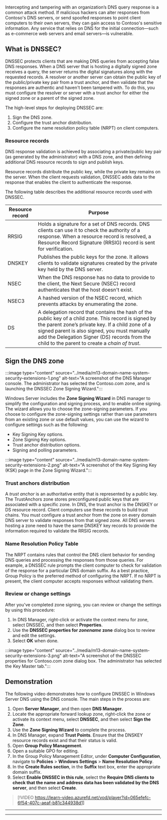 Intercepting and tampering with an organization’s DNS query response is a common attack method. If malicious hackers can alter responses from Contoso's DNS servers, or send spoofed responses to point client computers to their own servers, they can gain access to Contoso's sensitive information. Any service that relies on DNS for the initial connection—such as e-commerce web servers and email servers—is vulnerable. 

## What is DNSSEC?

DNSSEC protects clients that are making DNS queries from accepting false DNS responses. When a DNS server that is hosting a digitally signed zone receives a query, the server returns the digital signatures along with the requested records. A resolver or another server can obtain the public key of the public/private key pair from a trust anchor, and then validate that the responses are authentic and haven't been tampered with. To do this, you must configure the resolver or server with a trust anchor for either the signed zone or a parent of the signed zone.

The high-level steps for deploying DNSSEC are:

1. Sign the DNS zone.
1. Configure the trust anchor distribution.
1. Configure the name resolution policy table (NRPT) on client computers.

### Resource records

DNS response validation is achieved by associating a private/public key pair (as generated by the administrator) with a DNS zone, and then defining additional DNS resource records to sign and publish keys.

Resource records distribute the public key, while the private key remains on the server. When the client requests validation, DNSSEC adds data to the response that enables the client to authenticate the response.

The following table describes the additional resource records used with DNSSEC.

|Resource record|Purpose|
|--|--|
|RRSIG|Holds a signature for a set of DNS records. DNS clients can use it to check the authority of a response. When a resource record is resolved, a Resource Record Signature (RRSIG) record is sent for verification.|
|DNSKEY|Publishes the public keys for the zone. It allows clients to validate signatures created by the private key held by the DNS server.|
|NSEC|When the DNS response has no data to provide to the client, the Next Secure (NSEC) record authenticates that the host doesn't exist.|
|NSEC3|A hashed version of the NSEC record, which prevents attacks by enumerating the zone.|
|DS|A delegation record that contains the hash of the public key of a child zone. This record is signed by the parent zone’s private key. If a child zone of a signed parent is also signed, you must manually add the Delegation Signer (DS) records from the child to the parent to create a *chain of trust*.|

## Sign the DNS zone

:::image type="content" source="../media/m13-domain-name-system-security-extensions-1.png" alt-text="A screenshot of the DNS Manager console. The administrator has selected the Contoso.com zone, and is launching the DNSSEC Zone Signing Wizard.":::

Windows Server includes the **Zone Signing Wizard** in DNS manager to simplify the configuration and signing process, and to enable online signing. The wizard allows you to choose the zone-signing parameters. If you choose to configure the zone-signing settings rather than use parameters from an existing zone or use default values, you can use the wizard to configure settings such as the following:

- Key Signing Key options.
- Zone Signing Key options.
- Trust anchor distribution options.
- Signing and polling parameters.

:::image type="content" source="../media/m13-domain-name-system-security-extensions-2.png" alt-text="A screenshot of the Key Signing Key (KSK) page in the Zone Signing Wizard.":::

### Trust anchors distribution

A *trust anchor* is an authoritative entity that is represented by a public key. The TrustAnchors zone stores preconfigured public keys that are associated with a specific zone. In DNS, the trust anchor is the DNSKEY or DS resource record. Client computers use these records to build trust chains. You must configure a trust anchor from the zone on every domain DNS server to validate responses from that signed zone. All DNS servers hosting a zone need to have the same DNSKEY key records to provide the information required to validate the RRSIG records.

### Name Resolution Policy Table

The NRPT contains rules that control the DNS client behavior for sending DNS queries and processing the responses from those queries. For example, a DNSSEC rule prompts the client computer to check for validation of the response for a particular DNS domain suffix. As a best practice, Group Policy is the preferred method of configuring the NRPT. If no NRPT is present, the client computer accepts responses without validating them.

### Review or change settings

After you've completed zone signing, you can review or change the settings by using this procedure:

1. In DNS Manager, right-click or activate the context menu for zone, select DNSSEC, and then select **Properties**.
1. Use the **DNSSEC properties for *zonename* zone** dialog box to review and edit the settings.
1. Select **OK** when done.

:::image type="content" source="../media/m13-domain-name-system-security-extensions-3.png" alt-text="A screenshot of the DNSSEC properties for Contoso.com zone dialog box. The administrator has selected the Key Master tab.":::

## Demonstration

The following video demonstrates how to configure DNSSEC in Windows Server DNS using the DNS console. The main steps in the process are:

1. Open **Server Manager**, and then open **DNS Manager**.
2. Locate the appropriate forward lookup zone, right-click the zone or activate its context menu, select **DNSSEC**, and then select **Sign the Zone**.
3. Use the **Zone Signing Wizard**  to complete the process.
4. In DNS Manager, expand **Trust Points**. Ensure that the DNSKEY resource records exist and that their status is valid.
5. Open **Group Policy Management**.
6. Open a suitable GPO for editing.
7. In the Group Policy Management Editor, under **Computer Configuration**, navigate to **Policies** > **Windows Settings** > **Name Resolution Policy**.
8. In the **Create Rules section**, in the **Suffix** text box, enter the appropriate domain suffix.
9. Select **Enable DNSSEC in this rule**, select the **Require DNS clients to check that the name and address data has been validated by the DNS server**, and then select **Create**.

 >[!VIDEO https://learn-video.azurefd.net/vod/player?id=065efefc-6f54-407c-aeaf-b81c344938d1]

---



---
